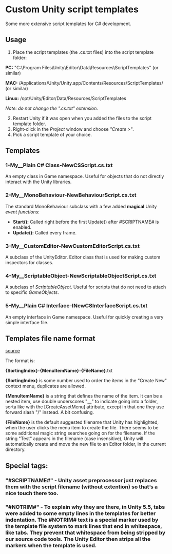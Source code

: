# Custom Unity script templates
Some more extensive script templates for C# development.

## Usage
1. Place the script templates (the .cs.txt files) into the script template folder:

  **PC:** "C:\Program Files\Unity\Editor\Data\Resources\ScriptTemplates" (or similar)
  
  **MAC:** /Applications/Unity/Unity.app/Contents/Resources/ScriptTemplates/ (or similar)

  **Linux:** /opt/Unity/Editor/Data/Resources/ScriptTemplates
  
  *Note: do not change the ".cs.txt" extension.* 
  
2. Restart Unity if it was open when you added the files to the script template folder.
3. Right-click in the *Project* window and choose *"Create >"*.
4. Pick a script template of your choice.
  
## Templates

### 1-My__Plain C# Class-NewCSScript.cs.txt
An empty class in Game namespace. Useful for objects that do not directly interact with the Unity libraries.

### 2-My__MonoBehaviour-NewBehaviourScript.cs.txt
The standard MonoBehaviour subclass with a few added **magical** Unity *event functions*:
-  **Start():** Called right before the first Update() after #SCRIPTNAME# is enabled.
-  **Update():** Called every frame.

### 3-My__CustomEditor-NewCustomEditorScript.cs.txt
A subclass of the UnityEditor. Editor class that is used for making custom inspectors for classes.

### 4-My__ScriptableObject-NewScriptableObjectScript.cs.txt
A subclass of *ScriptableObject*. Useful for scripts that do not need to attach to specific *GameObjects*.

### 5-My__Plain C# Interface-INewCSInterfaceScript.cs.txt
An empty interface in Game namespace. Useful for quickly creating a very simple interface file.


## Templates file name format
[source](https://answers.unity.com/questions/635684/add-additional-script-templates.html)

The format is:

**{SortingIndex}**-**{MenuItemName}**-**{FileName}**.txt

**{SortingIndex}** is some number used to order the items in the "Create New" context menu, duplicates are allowed.

**{MenuItemName}** is a string that defines the name of the item. It can be a nested item, use double underscores "__" to indicate going into a folder, sorta like with the [CreateAssetMenu] attribute, except in that one they use forward slash "/" instead. A bit confusing.

**{FileName}** is the default suggested filename that Unity has highlighted, when the user clicks the menu item to create the file. There seems to be some additional magic string searches going on for the filename. If the string "Test" appears in the filename (case insensitive), Unity will automatically create and move the new file to an Editor folder, in the current directory.


## Special tags:

### "#SCRIPTNAME#" - Unity asset preprocessor just replaces them with the script filename (without extention) so that’s a nice touch there too. 

### "#NOTRIM#" - To explain why they are there, in Unity 5.5, tabs were added to some empty lines in the templates for better indentation. The #NOTRIM# text is a special marker used by the template file system to mark lines that end in whitespace, like tabs. They prevent that whitespace from being stripped by our source code tools. The Unity Editor then strips all the markers when the template is used.